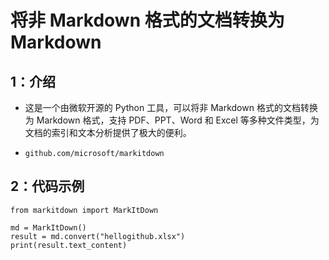# 将非 Markdown 格式的文档转换为 Markdown

## 1：介绍

- 这是一个由微软开源的 Python 工具，可以将非 Markdown 格式的文档转换为 Markdown 格式，支持 PDF、PPT、Word 和 Excel 等多种文件类型，为文档的索引和文本分析提供了极大的便利。

- `github.com/microsoft/markitdown`

## 2：代码示例

```python3
from markitdown import MarkItDown

md = MarkItDown()
result = md.convert("hellogithub.xlsx")
print(result.text_content)

```
